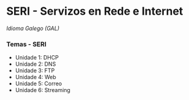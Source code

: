 # SERI - Servizos en Rede e Internet

*Idioma Galego (GAL)*

### Temas - SERI

- Unidade 1: DHCP
- Unidade 2: DNS
- Unidade 3: FTP
- Unidade 4: Web
- Unidade 5: Correo
- Unidade 6: Streaming

